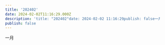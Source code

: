 ```yaml
---
title: '202402'
date: 2024-02-02T11:16:29.000Z
description: 'title: "202402"date: 2024-02-02 11:16:29publish: false一月'
publish: false
---
```

一月
